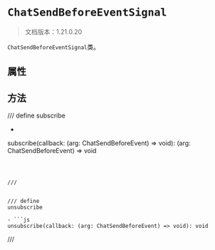 # `ChatSendBeforeEventSignal`

> 文档版本：1.21.0.20

`ChatSendBeforeEventSignal`类。

## 属性

## 方法

/// define
subscribe

- ```js
subscribe(callback: (arg: ChatSendBeforeEvent) => void): (arg: ChatSendBeforeEvent) => void
```



///


/// define
unsubscribe

- ```js
unsubscribe(callback: (arg: ChatSendBeforeEvent) => void): void
```



///

